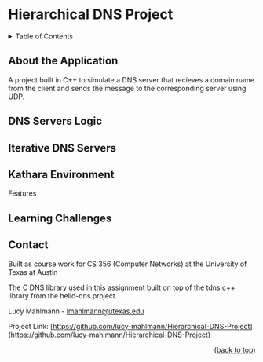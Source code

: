 # Hierarchical DNS Project

<!-- TABLE OF CONTENTS -->
<details>
  <summary>Table of Contents</summary>
  <ol>
    <li><a href="#about-the-application">About the Application</a></li>
    <li><a href="#DNS-servers-logic">DNS Servers Logic</a></li>
    <li><a href="#iterative-DNS-servers">Iterative DNS Servers</a></li>
    <li><a href="#kathara-environment">Kathara Environment</a></li>
    <li><a href="#learning-challenges">Learning Challenges</a></li>
    <li><a href="#contact">Contact</a></li>
  </ol>
</details>

<!-- ABOUT THE APPLICATION -->
## About the Application

A project built in C++ to simulate a DNS server that recieves a domain name from the client and sends the message 
to the corresponding server using UDP. 


<!-- DNS SERVERS LOGIC -->
## DNS Servers Logic


<!-- ITERATIVE DNS SERVERS -->
## Iterative DNS Servers



<!-- KATHARA ENVIRONMENT -->
## Kathara Environment
Features

<!-- LEARNING CHALLENGES -->
## Learning Challenges


<!-- CONTACT -->
## Contact
Built as course work for CS 356 (Computer Networks) at the University of Texas at Austin

The C DNS library used in this assignment built on top of the tdns c++ library from the hello-dns project.

Lucy Mahlmann - lmahlmann@utexas.edu

Project Link: [https://github.com/lucy-mahlmann/Hierarchical-DNS-Project](https://github.com/lucy-mahlmann/Hierarchical-DNS-Project)

<p align="right">(<a href="#readme-top">back to top</a>)</p>


